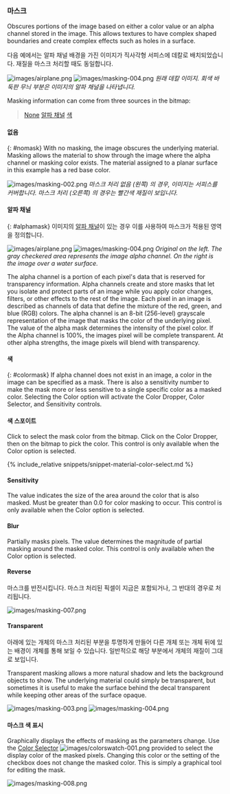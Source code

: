 
### 마스크
Obscures portions of the image based on either a color value or an alpha channel stored in the image. This allows textures to have complex shaped boundaries and create complex effects such as holes in a surface.

다음 예에서는 알파 채널 배경을 가진 이미지가 직사각형 서피스에 데칼로 배치되었습니다. 재질을 마스크 처리할 때도 동일합니다.

![images/airplane.png](images/airplane.png)  ![images/masking-004.png](images/masking-004.png)
*원래 데칼 이미지. 회색 바둑판 무늬 부분은 이미지의 알파 채널을 나타냅니다.*

Masking information can come from three sources in the bitmap:

> [None](#nomask)
> [알파 채널](#alphamask)
> [색](#colormask)

#### 없음
{: #nomask}
With no masking, the image obscures the underlying material. Masking allows the material to show through the image where the alpha channel or masking color exists. The material assigned to a planar surface in this example has a red base color.

![images/masking-002.png](images/masking-002.png)
*마스크 처리 없음 (왼쪽) 의 경우, 이미지는 서피스를 커버합니다. 마스크 처리 (오른쪽) 의 경우는 빨간색 재질이 보입니다.*

#### 알파 채널
{: #alphamask}
이미지의 [알파 채널](environment-tab.html#alpha)이 있는 경우 이를 사용하여 마스크가 적용된 영역을 정의합니다.

![images/airplane.png](images/airplane.png)  ![images/masking-004.png](images/masking-004.png)
*Original on the left. The gray checkered area represents the image alpha channel. On the right is the image over a water surface.*

The alpha channel is a portion of each pixel's data that is reserved for transparency information. Alpha channels create and store masks that let you isolate and protect parts of an image while you apply color changes, filters, or other effects to the rest of the image. Each pixel in an image is described as channels of data that define the mixture of the red, green, and blue (RGB) colors. The alpha channel is an 8-bit (256-level) grayscale representation of the image that masks the color of the underlying pixel. The value of the alpha mask determines the intensity of the pixel color. If the Alpha channel is 100%, the images pixel will be complete transparent.  At other alpha strengths, the image pixels will blend with transparency.

#### 색
{: #colormask}
If alpha channel does not exist in an image, a color in the image can be specified as a mask. There is also a sensitivity number to make the mask more or less sensitive to a single specific color as a masked color. Selecting the Color option will activate the Color Dropper, Color Selector, and Sensitivity controls.

#### 색 스포이트
Click to select the mask color from the bitmap. Click on the Color Dropper, then on the bitmap to pick the color. This control is only available when the Color option is selected.

{% include_relative snippets/snippet-material-color-select.md %}

#### Sensitivity
The value indicates the size of the area around the color that is also masked. Must be greater than 0.0 for color masking to occur. This control is only available when the Color option is selected.

#### Blur
Partially masks pixels. The value determines the magnitude of partial masking around the masked color. This control is only available when the Color option is selected.

#### Reverse
마스크를 반전시킵니다. 마스크 처리된 픽셀이 지금은 포함되거나, 그 반대의 경우로 처리됩니다.
<!-- TODO: Does this make sense? -->

![images/masking-007.png](images/masking-007.png)  

#### Transparent
아래에 있는 개체의 마스크 처리된 부분을 투명하게 만들어 다른 개체 또는 개체 뒤에 있는 배경이 개체를 통해 보일 수 있습니다. 일반적으로 해당 부분에서 개체의 재질이 그대로 보입니다.

Transparent masking allows a more natural shadow and lets the background objects to show. The underlying material could simply be transparent, but sometimes it is useful to make the surface behind the decal transparent while keeping other areas of the surface opaque.

![images/masking-003.png](images/masking-003.png)    ![images/masking-004.png](images/masking-004.png)

#### 마스크 색 표시
Graphically displays the effects of masking as the parameters change. Use the [Color Selector](select-color.html) ![images/colorswatch-001.png](images/colorswatch-001.png) provided to select the display color of the masked pixels. Changing this color or the setting of the checkbox does not change the masked color. This is simply a graphical tool for editing the mask.

![images/masking-008.png](images/masking-008.png)
